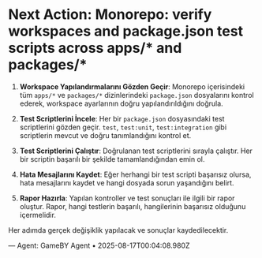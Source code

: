 # Next Action: Monorepo: verify workspaces and package.json test scripts across apps/* and packages/*

1. **Workspace Yapılandırmalarını Gözden Geçir**: Monorepo içerisindeki tüm `apps/*` ve `packages/*` dizinlerindeki `package.json` dosyalarını kontrol ederek, workspace ayarlarının doğru yapılandırıldığını doğrula.

2. **Test Scriptlerini İncele**: Her bir `package.json` dosyasındaki test scriptlerini gözden geçir. `test`, `test:unit`, `test:integration` gibi scriptlerin mevcut ve doğru tanımlandığını kontrol et.

3. **Test Scriptlerini Çalıştır**: Doğrulanan test scriptlerini sırayla çalıştır. Her bir scriptin başarılı bir şekilde tamamlandığından emin ol.

4. **Hata Mesajlarını Kaydet**: Eğer herhangi bir test scripti başarısız olursa, hata mesajlarını kaydet ve hangi dosyada sorun yaşandığını belirt.

5. **Rapor Hazırla**: Yapılan kontroller ve test sonuçları ile ilgili bir rapor oluştur. Rapor, hangi testlerin başarılı, hangilerinin başarısız olduğunu içermelidir.

Her adımda gerçek değişiklik yapılacak ve sonuçlar kaydedilecektir.

— Agent: GameBY Agent • 2025-08-17T00:04:08.980Z
